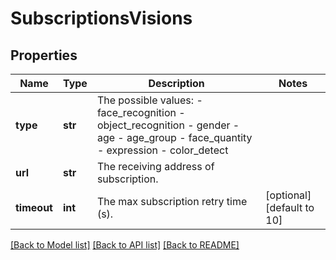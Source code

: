 # SubscriptionsVisions

## Properties
Name | Type | Description | Notes
------------ | ------------- | ------------- | -------------
**type** | **str** |  The possible values: - face_recognition - object_recognition - gender - age - age_group - face_quantity - expression - color_detect  | 
**url** | **str** | The receiving address of subscription. | 
**timeout** | **int** | The max subscription retry time (s). | [optional] [default to 10]

[[Back to Model list]](../README.md#documentation-for-models) [[Back to API list]](../README.md#documentation-for-api-endpoints) [[Back to README]](../README.md)


